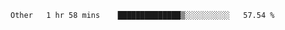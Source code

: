 <!--START_SECTION:waka-->

```text
Other   1 hr 58 mins    ██████████████▒░░░░░░░░░░   57.54 %
```

<!--END_SECTION:waka-->
